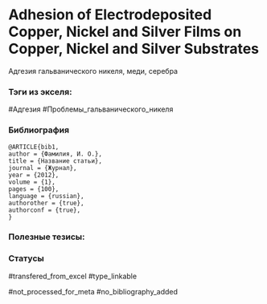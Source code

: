 # Adhesion of Electrodeposited Copper, Nickel and Silver Films on Copper, Nickel and Silver Substrates

Адгезия гальванического никеля, меди, серебра

### Тэги из экселя:
#Адгезия 
#Проблемы_гальванического_никеля 

### Библиография
```
@ARTICLE{bib1,
author = {Фамилия, И. О.},
title = {Название статьи},
journal = {Журнал},
year = {2012},
volume = {1},
pages = {100},
language = {russian},
authorother = {true},
authorconf = {true},
}
```

### Полезные тезисы:

### Статусы
#transfered_from_excel 
#type_linkable

#not_processed_for_meta
#no_bibliography_added